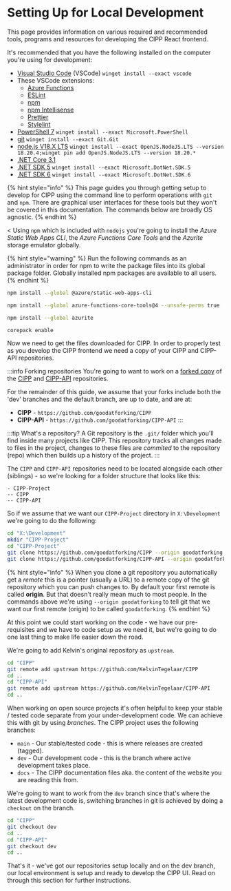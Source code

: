 # Setting Up for Local Development

This page provides information on various required and recommended tools, programs and resources for developing the CIPP React frontend.

It's recommended that you have the following installed on the computer you're using for development:

* [Visual Studio Code](https://code.visualstudio.com) (VSCode) `winget install --exact vscode`
* These VSCode extensions:
  * [Azure Functions](https://marketplace.visualstudio.com/items?itemName=ms-azuretools.vscode-azurefunctions)
  * [ESLint](https://marketplace.visualstudio.com/items?itemName=dbaeumer.vscode-eslint)
  * [npm](https://marketplace.visualstudio.com/items?itemName=eg2.vscode-npm-script)
  * [npm Intellisense](https://marketplace.visualstudio.com/items?itemName=christian-kohler.npm-intellisense)
  * [Prettier](https://marketplace.visualstudio.com/items?itemName=esbenp.prettier-vscode)
  * [Stylelint](https://marketplace.visualstudio.com/items?itemName=stylelint.vscode-stylelint)
* [PowerShell 7](https://docs.microsoft.com/en-us/powershell/scripting/install/installing-powershell?view=powershell-7.4) `winget install --exact Microsoft.PowerShell`
* [git](https://git-scm.com/download/win) `winget install --exact Git.Git`
* [node.js V18.X LTS](https://nodejs.org/en/download/releases) `winget install --exact OpenJS.NodeJS.LTS --version 18.20.4;winget pin add OpenJS.NodeJS.LTS --version 18.20.*`&#x20;
* [.NET Core 3.1](https://dotnet.microsoft.com/en-us/download/dotnet/3.1)
* [.NET SDK 5](https://dotnet.microsoft.com/en-us/download/dotnet/5.0) `winget install --exact Microsoft.DotNet.SDK.5`
* [.NET SDK 6](https://dotnet.microsoft.com/en-us/download/dotnet/6.0) `winget install --exact Microsoft.DotNet.SDK.6`

{% hint style="info" %}
This page guides you through getting setup to develop for CIPP using the command line to perform operations with `git` and `npm`. There are graphical user interfaces for these tools but they won't be covered in this documentation. The commands below are broadly OS agnostic.
{% endhint %}

< Using `npm` which is included with `nodejs` you're going to install the _Azure Static Web Apps CLI_, the _Azure Functions Core Tools_ and the _Azurite_ storage emulator globally.

{% hint style="warning" %}
Run the following commands as an administrator in order for npm to write the package files into its global package folder. Globally installed npm packages are available to all users.
{% endhint %}

```bash
npm install --global @azure/static-web-apps-cli
```

```bash
npm install --global azure-functions-core-tools@4 --unsafe-perms true
```

```bash
npm install --global azurite
```

```bash
corepack enable
```

Now we need to get the files downloaded for CIPP. In order to properly test as you develop the CIPP frontend we need a copy of your CIPP and CIPP-API repositories.

:::info Forking repositories You're going to want to work on a [forked copy](https://docs.github.com/en/get-started/quickstart/fork-a-repo) of the [CIPP](https://github.com/KelvinTegelaar/CIPP) and [CIPP-API](https://github.com/KelvinTegelaar/CIPP-API) repositories.

For the remainder of this guide, we assume that your forks include both the 'dev' branches and the default branch, are up to date, and are at:

* **CIPP** - `https://github.com/goodatforking/CIPP`
* **CIPP-API** - `https://github.com/goodatforking/CIPP-API` :::

:::tip What's a repository? A Git repository is the `.git/` folder which you'll find inside many projects like CIPP. This repository tracks all changes made to files in the project, changes to these files are _commited_ to the repository (repo) which then builds up a history of the project. :::

The `CIPP` and `CIPP-API` repositories need to be located alongside each other (siblings) - so we're looking for a folder structure that looks like this:

```
- CIPP-Project
-- CIPP
-- CIPP-API
```

So if we assume that we want our `CIPP-Project` directory in `X:\Development` we're going to do the following:

```bash
cd "X:\Development"
mkdir "CIPP-Project"
cd "CIPP-Project"
git clone https://github.com/goodatforking/CIPP --origin goodatforking
git clone https://github.com/goodatforking/CIPP-API --origin goodatforking
```

{% hint style="info" %}
When you clone a git repository you automatically get a _remote_ this is a pointer (usually a URL) to a remote copy of the git repository which you can push changes to. By default your first remote is called **origin**. But that doesn't really mean much to most people. In the commands above we're using `--origin goodatforking` to tell git that we want our first remote (origin) to be called `goodatforking`.
{% endhint %}

At this point we could start working on the code - we have our pre-requisites and we have to code setup as we need it, but we're going to do one last thing to make life easier down the road.

We're going to add Kelvin's original repository as `upstream`.

```bash
cd "CIPP"
git remote add upstream https://github.com/KelvinTegelaar/CIPP
cd ..
cd "CIPP-API"
git remote add upstream https://github.com/KelvinTegelaar/CIPP-API
cd ..
```

When working on open source projects it's often helpful to keep your stable / tested code separate from your under-development code. We can achieve this with git by using _branches_. The CIPP project uses the following branches:

* `main` - Our stable/tested code - this is where releases are created (tagged).
* `dev` - Our development code - this is the branch where active development takes place.
* `docs` - The CIPP documentation files aka. the content of the website you are reading this from.

We're going to want to work from the `dev` branch since that's where the latest development code is, switching branches in git is achieved by doing a `checkout` on the branch.

```bash
cd "CIPP"
git checkout dev
cd ..
cd "CIPP-API"
git checkout dev
cd ..
```

That's it - we've got our repositories setup locally and on the dev branch, our local environment is setup and ready to develop the CIPP UI. Read on through this section for further instructions.
